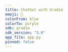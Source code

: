 ```yaml
---
title: Chatbot with Gradio
emoji: 🤖
colorFrom: blue
colorTo: purple
sdk: gradio
sdk_version: "3.0"
app_file: app.py
pinned: false
---
```

